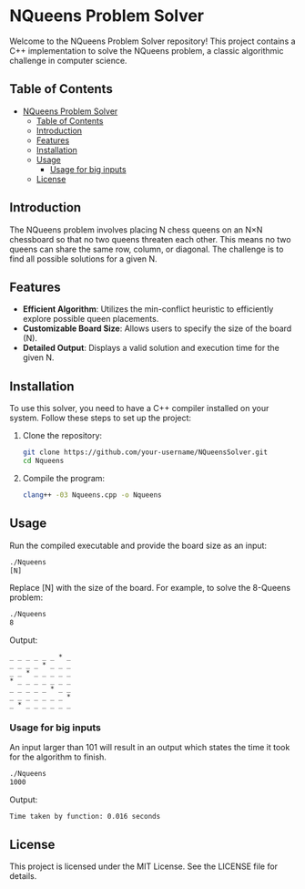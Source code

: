 # NQueens Problem Solver

Welcome to the NQueens Problem Solver repository! This project contains a C++ implementation to solve the NQueens problem, a classic algorithmic challenge in computer science.

## Table of Contents

- [NQueens Problem Solver](#nqueens-problem-solver)
  - [Table of Contents](#table-of-contents)
  - [Introduction](#introduction)
  - [Features](#features)
  - [Installation](#installation)
  - [Usage](#usage)
    - [Usage for big inputs](#usage-for-big-inputs)
  - [License](#license)

## Introduction

The NQueens problem involves placing N chess queens on an N×N chessboard so that no two queens threaten each other. This means no two queens can share the same row, column, or diagonal. The challenge is to find all possible solutions for a given N.

## Features

- **Efficient Algorithm**: Utilizes the min-conflict heuristic to efficiently explore possible queen placements.
- **Customizable Board Size**: Allows users to specify the size of the board (N).
- **Detailed Output**: Displays a valid solution and execution time for the given N.

## Installation

To use this solver, you need to have a C++ compiler installed on your system. Follow these steps to set up the project:

1. Clone the repository:
    ```sh
    git clone https://github.com/your-username/NQueensSolver.git
    cd Nqueens
    ```

2. Compile the program:
    ```sh
    clang++ -03 Nqueens.cpp -o Nqueens
    ```

## Usage

Run the compiled executable and provide the board size as an input:

```sh
./Nqueens 
[N]
```
Replace [N] with the size of the board. For example, to solve the 8-Queens problem:

```sh
./Nqueens 
8
```
Output:
``` _ _ * _ _ _ _ 
_ _ _ _ _ _ * _ 
_ _ _ _ * _ _ _ 
_ _ * _ _ _ _ _ 
* _ _ _ _ _ _ _ 
_ _ _ _ _ * _ _ 
_ _ _ _ _ _ _ * 
_ * _ _ _ _ _ _ 
```
### Usage for big inputs
An input larger than 101 will result in an output which states the time it took for the algorithm to finish.
```sh
./Nqueens 
1000
```
Output:
```
Time taken by function: 0.016 seconds
```
## License

This project is licensed under the MIT License. See the LICENSE file for details.

